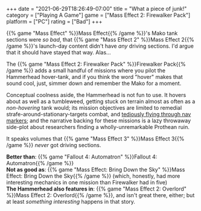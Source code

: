 +++
date = "2021-06-29T18:26:49-07:00"
title = "What a piece of junk!"
category = ["Playing A Game"]
game = ["Mass Effect 2: Firewalker Pack"]
platform = ["PC"]
rating = ["Bad"]
+++

{{% game "Mass Effect" %}}Mass Effect{{% /game %}}'s Mako tank sections were <i>so bad</i>, that {{% game "Mass Effect 2" %}}Mass Effect 2{{% /game %}}'s launch-day content didn't have <i>any</i> driving sections.  I'd argue that it should have stayed that way.  Alas...

The {{% game "Mass Effect 2: Firewalker Pack" %}}Firewalker Pack{{% /game %}} adds a small handful of missions where you pilot the Hammerhead hover-tank, and if you think the word "hover" makes that sound cool, just, simmer down and remember the Mako for a moment.

Conceptual coolness aside, the Hammerhead is not fun to use.  It hovers about as well as a tumbleweed, getting stuck on terrain almost as often as a <i>non-hovering</i> tank would; its mission objectives are limited to remedial strafe-around-stationary-targets combat, and <a href="https://tvtropes.org/pmwiki/pmwiki.php/Main/PassThroughTheRings">tediously flying through nav markers</a>; and the narrative backing for these missions is a lazy throwaway side-plot about researchers finding a wholly-unremarkable Prothean ruin.

It speaks volumes that {{% game "Mass Effect 3" %}}Mass Effect 3{{% /game %}} <i>never</i> got driving sections.

<b>Better than</b>: {{% game "Fallout 4: Automatron" %}}Fallout 4: Automatron{{% /game %}}  
<b>Not as good as</b>: {{% game "Mass Effect: Bring Down the Sky" %}}Mass Effect: Bring Down the Sky{{% /game %}} (which, honestly, had more interesting mechanics in one mission than Firewalker had in five)  
<b>The Hammerhead also features in</b>: {{% game "Mass Effect 2: Overlord" %}}Mass Effect 2: Overlord{{% /game %}}, and isn't great there, either; but at least <i>something interesting</i> happens in that story.
